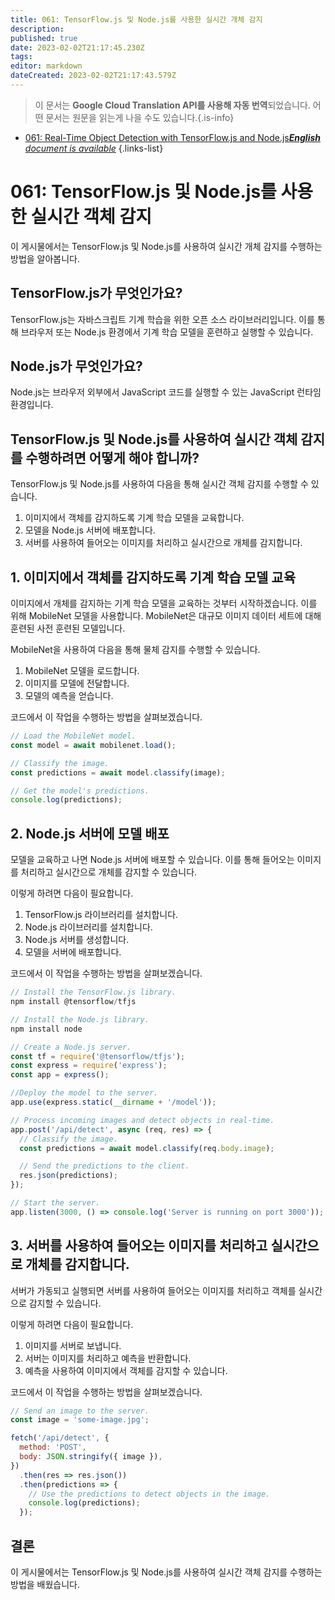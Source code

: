 ```yaml
---
title: 061: TensorFlow.js 및 Node.js를 사용한 실시간 개체 감지
description: 
published: true
date: 2023-02-02T21:17:45.230Z
tags: 
editor: markdown
dateCreated: 2023-02-02T21:17:43.579Z
---
```


> 이 문서는 **Google Cloud Translation API를 사용해 자동 번역**되었습니다.
어떤 문서는 원문을 읽는게 나을 수도 있습니다.{.is-info}



- [061: Real-Time Object Detection with TensorFlow.js and Node.js***English** document is available*](/en/Knowledge-base/TensorFlow-js/Learning/061-real-time-object-detection-with-tensorflow-js-and-node-js)
{.links-list}


# 061: TensorFlow.js 및 Node.js를 사용한 실시간 객체 감지

이 게시물에서는 TensorFlow.js 및 Node.js를 사용하여 실시간 개체 감지를 수행하는 방법을 알아봅니다.

## TensorFlow.js가 무엇인가요?

TensorFlow.js는 자바스크립트 기계 학습을 위한 오픈 소스 라이브러리입니다. 이를 통해 브라우저 또는 Node.js 환경에서 기계 학습 모델을 훈련하고 실행할 수 있습니다.

## Node.js가 무엇인가요?

Node.js는 브라우저 외부에서 JavaScript 코드를 실행할 수 있는 JavaScript 런타임 환경입니다.

## TensorFlow.js 및 Node.js를 사용하여 실시간 객체 감지를 수행하려면 어떻게 해야 합니까?

TensorFlow.js 및 Node.js를 사용하여 다음을 통해 실시간 객체 감지를 수행할 수 있습니다.

1. 이미지에서 객체를 감지하도록 기계 학습 모델을 교육합니다.
2. 모델을 Node.js 서버에 배포합니다.
3. 서버를 사용하여 들어오는 이미지를 처리하고 실시간으로 개체를 감지합니다.

## 1. 이미지에서 객체를 감지하도록 기계 학습 모델 교육

이미지에서 개체를 감지하는 기계 학습 모델을 교육하는 것부터 시작하겠습니다. 이를 위해 MobileNet 모델을 사용합니다. MobileNet은 대규모 이미지 데이터 세트에 대해 훈련된 사전 훈련된 모델입니다.

MobileNet을 사용하여 다음을 통해 물체 감지를 수행할 수 있습니다.

1. MobileNet 모델을 로드합니다.
2. 이미지를 모델에 전달합니다.
3. 모델의 예측을 얻습니다.

코드에서 이 작업을 수행하는 방법을 살펴보겠습니다.

```javascript
// Load the MobileNet model.
const model = await mobilenet.load();

// Classify the image.
const predictions = await model.classify(image);

// Get the model's predictions.
console.log(predictions);
```

## 2. Node.js 서버에 모델 배포

모델을 교육하고 나면 Node.js 서버에 배포할 수 있습니다. 이를 통해 들어오는 이미지를 처리하고 실시간으로 개체를 감지할 수 있습니다.

이렇게 하려면 다음이 필요합니다.

1. TensorFlow.js 라이브러리를 설치합니다.
2. Node.js 라이브러리를 설치합니다.
3. Node.js 서버를 생성합니다.
4. 모델을 서버에 배포합니다.

코드에서 이 작업을 수행하는 방법을 살펴보겠습니다.

```javascript
// Install the TensorFlow.js library.
npm install @tensorflow/tfjs

// Install the Node.js library.
npm install node

// Create a Node.js server.
const tf = require('@tensorflow/tfjs');
const express = require('express');
const app = express();

//Deploy the model to the server.
app.use(express.static(__dirname + '/model'));

// Process incoming images and detect objects in real-time.
app.post('/api/detect', async (req, res) => {
  // Classify the image.
  const predictions = await model.classify(req.body.image);

  // Send the predictions to the client.
  res.json(predictions);
});

// Start the server.
app.listen(3000, () => console.log('Server is running on port 3000'));
```

## 3. 서버를 사용하여 들어오는 이미지를 처리하고 실시간으로 개체를 감지합니다.

서버가 가동되고 실행되면 서버를 사용하여 들어오는 이미지를 처리하고 객체를 실시간으로 감지할 수 있습니다.

이렇게 하려면 다음이 필요합니다.

1. 이미지를 서버로 보냅니다.
2. 서버는 이미지를 처리하고 예측을 반환합니다.
3. 예측을 사용하여 이미지에서 객체를 감지할 수 있습니다.

코드에서 이 작업을 수행하는 방법을 살펴보겠습니다.

```javascript
// Send an image to the server.
const image = 'some-image.jpg';

fetch('/api/detect', {
  method: 'POST',
  body: JSON.stringify({ image }),
})
  .then(res => res.json())
  .then(predictions => {
    // Use the predictions to detect objects in the image.
    console.log(predictions);
  });
```

## 결론

이 게시물에서는 TensorFlow.js 및 Node.js를 사용하여 실시간 객체 감지를 수행하는 방법을 배웠습니다.